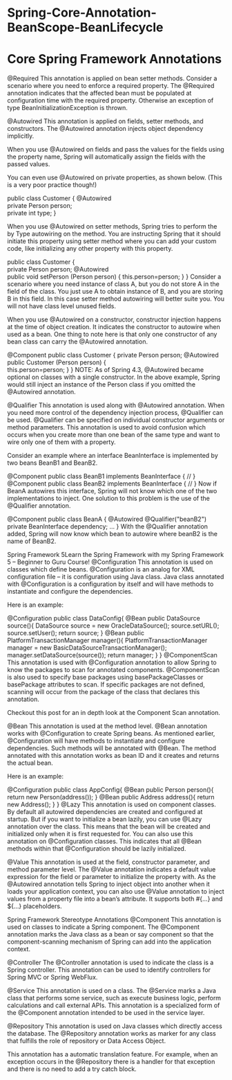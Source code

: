 # Spring-Core-Annotation-BeanScope-BeanLifecycle
# Core Spring Framework Annotations

@Required
This annotation is applied on bean setter methods. Consider a scenario where you need to enforce a required property. The @Required annotation indicates that the affected bean must be populated at configuration time with the required property. Otherwise an exception of type BeanInitializationException is thrown.

@Autowired
This annotation is applied on fields, setter methods, and constructors. The @Autowired annotation injects object dependency implicitly.

When you use @Autowired on fields and pass the values for the fields using the property name, Spring will automatically assign the fields with the passed values.

You can even use @Autowired on private properties, as shown below. (This is a very poor practice though!)

public class Customer {
    @Autowired                               
    private Person person;                   
    private int type;
}
 

When you use @Autowired on setter methods, Spring tries to perform the by Type autowiring on the method. You are instructing Spring that it should initiate this property using setter method where you can add your custom code, like initializing any other property with this property.

public class Customer {                                                                                         
    private Person person;
    @Autowired                                                                                                      
    public void setPerson (Person person) {
     this.person=person;
    }
}
Consider a scenario where you need instance of class A, but you do not store A in the field of the class. You just use A to obtain instance of B, and you are storing B in this field. In this case setter method autowiring will better suite you. You will not have class level unused fields.

When you use @Autowired on a constructor, constructor injection happens at the time of object creation. It indicates the constructor to autowire when used as a bean. One thing to note here is that only one constructor of any bean class can carry the @Autowired annotation.

@Component
public class Customer {
    private Person person;
    @Autowired
    public Customer (Person person) {          
      this.person=person;
    }
}
NOTE: As of Spring 4.3, @Autowired became optional on classes with a single constructor. In the above example, Spring would still inject an instance of the Person class if you omitted the @Autowired annotation.

@Qualifier
This annotation is used along with @Autowired annotation. When you need more control of the dependency injection process, @Qualifier can be used. @Qualifier can be specified on individual constructor arguments or method parameters. This annotation is used to avoid confusion which occurs when you create more than one bean of the same type and want to wire only one of them with a property.

Consider an example where an interface BeanInterface is implemented by two beans BeanB1 and BeanB2.

@Component
public class BeanB1 implements BeanInterface {
  //
}
@Component
public class BeanB2 implements BeanInterface {
  //
}
Now if BeanA autowires this interface, Spring will not know which one of the two implementations to inject.
One solution to this problem is the use of the @Qualifier annotation.

@Component
public class BeanA {
  @Autowired
  @Qualifier("beanB2")
  private BeanInterface dependency;
  ...
}
With the @Qualifier annotation added, Spring will now know which bean to autowire where beanB2 is the name of BeanB2.

Spring Framework 5Learn the Spring Framework with my Spring Framework 5 – Beginner to Guru Course!
@Configuration
This annotation is used on classes which define beans. @Configuration is an analog for XML configuration file – it is configuration using Java class. Java class annotated with @Configuration is a configuration by itself and will have methods to instantiate and configure the dependencies.

Here is an example:

@Configuration
public class DataConfig{ 
  @Bean
  public DataSource source(){
    DataSource source = new OracleDataSource();
    source.setURL();
    source.setUser();
    return source;
  }
  @Bean
  public PlatformTransactionManager manager(){
    PlatformTransactionManager manager = new BasicDataSourceTransactionManager();
    manager.setDataSource(source());
    return manager;
  }
}
@ComponentScan
This annotation is used with @Configuration annotation to allow Spring to know the packages to scan for annotated components. @ComponentScan is also used to specify base packages using basePackageClasses or basePackage attributes to scan. If specific packages are not defined, scanning will occur from the package of the class that declares this annotation.

Checkout this post for an in depth look at the Component Scan annotation.

@Bean
This annotation is used at the method level. @Bean annotation works with @Configuration to create Spring beans. As mentioned earlier, @Configuration will have methods to instantiate and configure dependencies. Such methods will be annotated with @Bean. The method annotated with this annotation works as bean ID and it creates and returns the actual bean.

Here is an example:

@Configuration
public class AppConfig{
  @Bean
  public Person person(){
    return new Person(address());
  }
  @Bean
  public Address address(){
    return new Address();
  }
}
@Lazy
This annotation is used on component classes. By default all autowired dependencies are created and configured at startup. But if you want to initialize a bean lazily, you can use @Lazy annotation over the class. This means that the bean will be created and initialized only when it is first requested for. You can also use this annotation on @Configuration classes. This indicates that all @Bean methods within that @Configuration should be lazily initialized.

@Value
This annotation is used at the field, constructor parameter, and method parameter level. The @Value annotation indicates a default value expression for the field or parameter to initialize the property with. As the @Autowired annotation tells Spring to inject object into another when it loads your application context, you can also use @Value annotation to inject values from a property file into a bean’s attribute. It supports both #{...} and ${...} placeholders.

Spring Framework Stereotype Annotations
@Component
This annotation is used on classes to indicate a Spring component. The @Component annotation marks the Java class as a bean or say component so that the component-scanning mechanism of Spring can add into the application context.

@Controller
The @Controller annotation is used to indicate the class is a Spring controller. This annotation can be used to identify controllers for Spring MVC or Spring WebFlux.

@Service
This annotation is used on a class. The @Service marks a Java class that performs some service, such as execute business logic, perform calculations and call external APIs. This annotation is a specialized form of the  @Component annotation intended to be used in the service layer.

@Repository
This annotation is used on Java classes which directly access the database. The @Repository annotation works as marker for any class that fulfills the role of repository or Data Access Object.

This annotation has a automatic translation feature. For example, when an exception occurs in the @Repository there is a handler for that exception and there is no need to add a try catch block.
